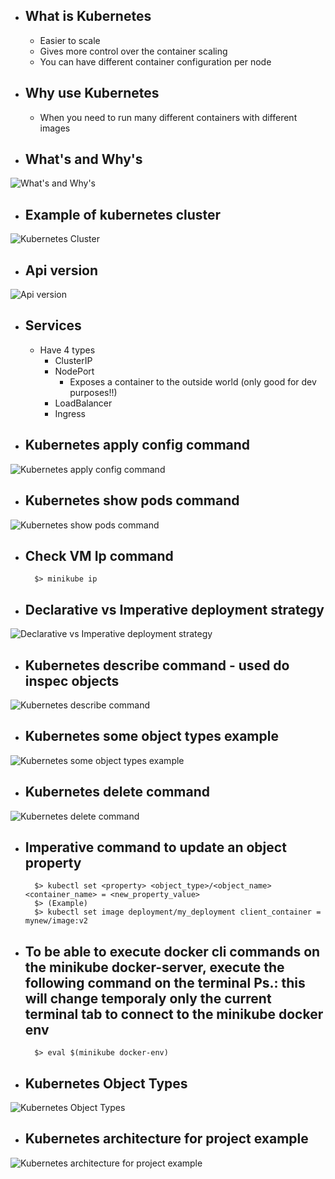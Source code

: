 - ## What is Kubernetes
    - Easier to scale
    - Gives more control over the container scaling
    - You can have different container configuration per node

- ## Why use Kubernetes
    - When you need to run many different containers with different images

- ## What's and Why's
![What's and Why's](/assets/what_and_why_kubernetes.png "What's and Why's")

- ## Example of kubernetes cluster
![Kubernetes Cluster](/assets/kubernetes_cluster.png "Kubernetes Cluster")

- ## Api version 
![Api version](/assets/api_version_kubernetes.png "Api version")

- ## Services
    - Have 4 types
        - ClusterIP
        - NodePort
            - Exposes a container to the outside world (only good for dev purposes!!)
        - LoadBalancer
        - Ingress

- ## Kubernetes apply config command
![Kubernetes apply config command](/assets/kubernetes_apply_config_command.png "Kubernetes apply config command")


- ## Kubernetes show pods command
![Kubernetes show pods command](/assets/kubernetes_show_pods_command.png "Kubernetes show pods command")

- ## Check VM Ip command
        $> minikube ip

- ## Declarative vs Imperative deployment strategy
![Declarative vs Imperative deployment strategy](/assets/declarative_imperative.png "Declarative vs Imperative deployment strategye")

- ## Kubernetes describe command - used do inspec objects
![Kubernetes describe command](/assets/kubernetes_describe_command.png "Kubernetes describe command")

- ## Kubernetes some object types example
![Kubernetes some object types example](/assets/kubernetes_object_types.png "Kubernetes some object types example")

- ## Kubernetes delete command
![Kubernetes delete command](/assets/kubernetes_delete_command.png "Kubernetes delete command")

- ## Imperative command to update an object property
        $> kubectl set <property> <object_type>/<object_name> <container_name> = <new_property_value>
        $> (Example)
        $> kubectl set image deployment/my_deployment client_container = mynew/image:v2

- ## To be able to execute docker cli commands on the minikube docker-server, execute the following command on the terminal Ps.: this will change temporaly only the current terminal tab to connect to the minikube docker env
        $> eval $(minikube docker-env)

- ## Kubernetes Object Types
![Kubernetes Object Types](/assets/kubernetes_object_types_clusterip.png "Kubernetes Object Types")

- ## Kubernetes architecture for project example
![Kubernetes architecture for project example](/assets/kubernetes_architecture.png "Kubernetes architecture for project example")